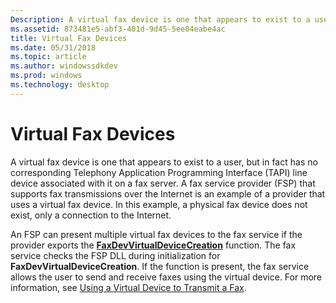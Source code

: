 ```yaml
---
Description: A virtual fax device is one that appears to exist to a user, but in fact has no corresponding Telephony Application Programming Interface (TAPI) line device associated with it on a fax server.
ms.assetid: 873481e5-abf3-401d-9d45-5ee04eabe4ac
title: Virtual Fax Devices
ms.date: 05/31/2018
ms.topic: article
ms.author: windowssdkdev
ms.prod: windows
ms.technology: desktop
---
```


# Virtual Fax Devices

A virtual fax device is one that appears to exist to a user, but in fact has no corresponding Telephony Application Programming Interface (TAPI) line device associated with it on a fax server. A fax service provider (FSP) that supports fax transmissions over the Internet is an example of a provider that uses a virtual fax device. In this example, a physical fax device does not exist, only a connection to the Internet.

An FSP can present multiple virtual fax devices to the fax service if the provider exports the [**FaxDevVirtualDeviceCreation**](/windows/previous-versions/FaxDev/nf-faxdev-faxdevvirtualdevicecreation?branch=master) function. The fax service checks the FSP DLL during initialization for **FaxDevVirtualDeviceCreation**. If the function is present, the fax service allows the user to send and receive faxes using the virtual device. For more information, see [Using a Virtual Device to Transmit a Fax](-mfax-using-a-virtual-device-to-transmit-a-fax.md).

 

 



